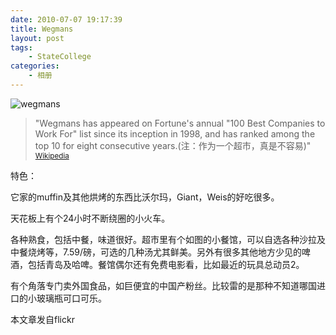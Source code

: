 ```yaml
---
date: 2010-07-07 19:17:39
title: Wegmans
layout: post
tags:
    - StateCollege
categories:
    - 相册
---
```

![wegmans](http://farm5.static.flickr.com/4135/4772861818_df1e187573.jpg)

>"Wegmans has appeared on Fortune's annual "100 Best Companies to Work For" list since its inception in 1998, and has ranked among the top 10 for eight consecutive years.(注：作为一个超市，真是不容易)"  <small><a href="http://en.wikipedia.org/wiki/Wegmans_Food_Markets" target="_blank">Wikipedia</a></small>

特色：

它家的muffin及其他烘烤的东西比沃尔玛，Giant，Weis的好吃很多。

天花板上有个24小时不断绕圈的小火车。

各种熟食，包括中餐，味道很好。超市里有个如图的小餐馆，可以自选各种沙拉及中餐烧烤等，7.59/磅，可选的几种汤尤其鲜美。另外有很多其他地方少见的啤酒，包括青岛及哈啤。餐馆偶尔还有免费电影看，比如最近的玩具总动员2。

有个角落专门卖外国食品，如巨便宜的中国产粉丝。比较雷的是那种不知道哪国进口的小玻璃瓶可口可乐。

本文章发自flickr
